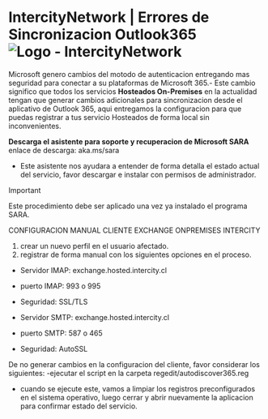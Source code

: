 # IntercityNetwork | Errores de Sincronizacion Outlook365 ![Logo - IntercityNetwork](https://github.com/intercitynetwork.png)

Microsoft genero cambios del motodo de autenticacion entregando mas seguridad para conectar a su plataformas de Microsoft 365.-
Este cambio significo que todos los servicios **Hosteados On-Premises** en la actualidad tengan que generar cambios adicionales para sincronizacion desde el aplicativo de Outlook 365, aqui entregamos la configuracion para que puedas registrar a tus servicio Hosteados de forma local sin inconvenientes.

**Descarga el asistente para soporte y recuperacion de Microsoft SARA**
enlace de descarga: aka.ms/sara
- Este asistente nos ayudara a entender de forma detalla el estado actual del servicio, favor descargar e instalar con permisos de administrador.
> [!IMPORTANT]
> Este procedimiento debe ser aplicado una vez ya instalado el programa SARA.

CONFIGURACION MANUAL CLIENTE EXCHANGE ONPREMISES INTERCITY 
1) crear un nuevo perfil en el usuario afectado.
2) registrar de forma manual con los siguientes opciones en el proceso.
   
- Servidor IMAP: exchange.hosted.intercity.cl
- puerto IMAP: 993 o 995
- Seguridad: SSL/TLS

- Servidor SMTP: exchange.hosted.intercity.cl
- puerto SMTP: 587 o 465
- Seguridad: AutoSSL

De no generar cambios en la configuracion del cliente, favor considerar los siguientes:
-ejecutar el script en la carpeta regedit/autodiscover365.reg
 - cuando se ejecute este, vamos a limpiar los registros preconfigurados en el sistema operativo, luego cerrar y abrir nuevamente la aplicacion para confirmar estado del servicio.
